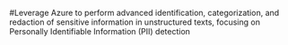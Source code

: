 #Leverage Azure to perform advanced identification, categorization, and redaction of sensitive information in unstructured texts, focusing on Personally Identifiable Information (PII) detection
 
